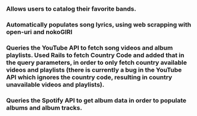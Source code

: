 ### Allows users to catalog their favorite bands.

### Automatically populates song lyrics, using web scrapping with open-uri and nokoGIRI

### Queries the YouTube API to fetch song videos and album playlists. Used Rails to fetch Country Code and added that in the query parameters, in order to only fetch country available videos and playlists (there is currently a bug in the YouTube API which ignores the country code, resulting in country unavailable videos and playlists).

### Queries the Spotify API to get album data in order to populate albums and album tracks.
